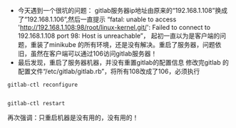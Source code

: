 - 今天遇到一个很坑的问题：
gitlab服务器ip地址由原来的“192.168.1.108”换成了“192.168.1.106”,然后一直提示
“fatal: unable to access 'http://192.168.1.108:98/root/linux-kernel.git/': Failed to connect to 192.168.1.108 port 98: Host is unreachable”，
起初一直以为是客户端的问题，重装了minikube 的所有环境，还是没有解决。重启了服务器，问题依旧，虽然在客户端可以通过106访问gitlab服务器！
- 最后发现，重启了服务器机器，并没有重置gitlab的配置信息
修改完gitlab 的配置文件“/etc/gitlab/gitlab.rb”，将所有108改成了106，必须执行
```
gitlab-ctl reconfigure

 
gitlab-ctl restart
```
再次强调：只重启机器是没有用的，没有用的！
